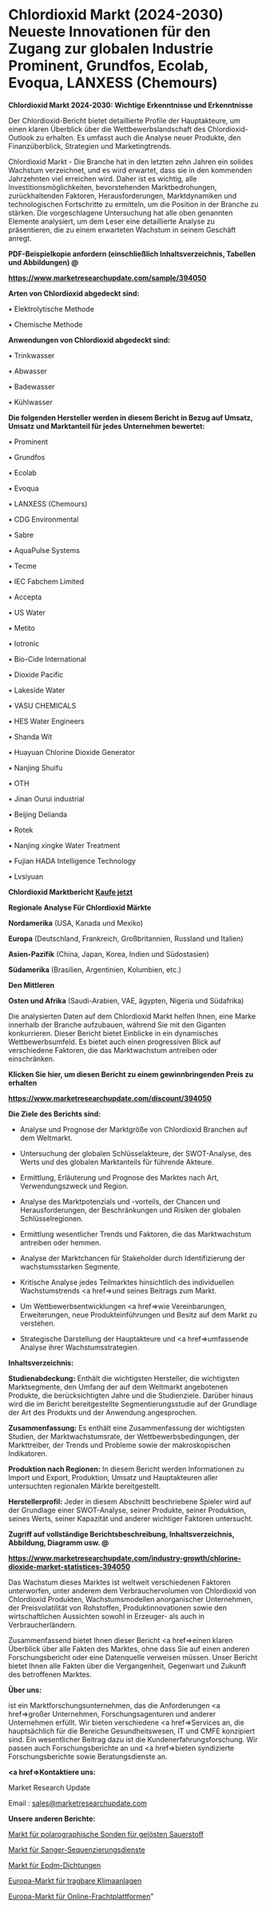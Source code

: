 # Chlordioxid Markt (2024-2030) Neueste Innovationen für den Zugang zur globalen Industrie Prominent, Grundfos, Ecolab, Evoqua, LANXESS (Chemours)

<strong>Chlordioxid Markt 2024-2030: Wichtige Erkenntnisse und Erkenntnisse</strong>

Der Chlordioxid-Bericht bietet detaillierte Profile der Hauptakteure, um einen klaren Überblick über die Wettbewerbslandschaft des Chlordioxid-Outlook zu erhalten. Es umfasst auch die Analyse neuer Produkte, den Finanzüberblick, Strategien und Marketingtrends.

Chlordioxid Markt - Die Branche hat in den letzten zehn Jahren ein solides Wachstum verzeichnet, und es wird erwartet, dass sie in den kommenden Jahrzehnten viel erreichen wird. Daher ist es wichtig, alle Investitionsmöglichkeiten, bevorstehenden Marktbedrohungen, zurückhaltenden Faktoren, Herausforderungen, Marktdynamiken und technologischen Fortschritte zu ermitteln, um die Position in der Branche zu stärken. Die vorgeschlagene Untersuchung hat alle oben genannten Elemente analysiert, um dem Leser eine detaillierte Analyse zu präsentieren, die zu einem erwarteten Wachstum in seinem Geschäft anregt.



<strong><b>PDF-Beispielkopie anfordern (einschließlich Inhaltsverzeichnis, Tabellen und Abbildungen) @ </b></strong>

<strong><a href=https://www.marketresearchupdate.com/sample/394050>

<strong>https://www.marketresearchupdate.com/sample/394050</u></a></strong></strong>



<strong>Arten von Chlordioxid abgedeckt sind:</strong>

• Elektrolytische Methode

• Chemische Methode



<strong>Anwendungen von Chlordioxid abgedeckt sind:</strong>

• Trinkwasser

• Abwasser

• Badewasser

• Kühlwasser



<strong>Die folgenden Hersteller werden in diesem Bericht in Bezug auf Umsatz, Umsatz und Marktanteil für jedes Unternehmen bewertet:</strong>

• Prominent

• Grundfos

• Ecolab

• Evoqua

• LANXESS (Chemours)

• CDG Environmental

• Sabre

• AquaPulse Systems

• Tecme

• IEC Fabchem Limited

• Accepta

• US Water

• Metito

• Iotronic

• Bio-Cide International

• Dioxide Pacific

• Lakeside Water

• VASU CHEMICALS

• HES Water Engineers

• Shanda Wit

• Huayuan Chlorine Dioxide Generator

• Nanjing Shuifu

• OTH

• Jinan Ourui industrial

• Beijing Delianda

• Rotek

• Nanjing xingke Water Treatment

• Fujian HADA Intelligence Technology

• Lvsiyuan



<strong>Chlordioxid Marktbericht <a href=https://www.marketresearchupdate.com/buynow/394050>Kaufe jetzt</a></strong>



<strong>Regionale Analyse Für Chlordioxid Märkte</strong>



<strong>Nordamerika</strong> (USA, Kanada und Mexiko)



<strong>Europa</strong> (Deutschland, Frankreich, Großbritannien, Russland und Italien)



<strong>Asien-Pazifik</strong> (China, Japan, Korea, Indien und Südostasien)



<strong>Südamerika</strong> (Brasilien, Argentinien, Kolumbien, etc.)



<strong>Den Mittleren</strong> 

<strong>Osten und Afrika</strong> (Saudi-Arabien, VAE, ägypten, Nigeria und Südafrika)

Die analysierten Daten auf dem Chlordioxid Markt helfen Ihnen, eine Marke innerhalb der Branche aufzubauen, während Sie mit den Giganten konkurrieren. Dieser Bericht bietet Einblicke in ein dynamisches Wettbewerbsumfeld. Es bietet auch einen progressiven Blick auf verschiedene Faktoren, die das Marktwachstum antreiben oder einschränken.



<strong>Klicken Sie hier, um diesen Bericht zu einem gewinnbringenden Preis zu erhalten
</strong>

<strong><a href=https://www.marketresearchupdate.com/discount/394050>https://www.marketresearchupdate.com/discount/394050</b></u></strong></a>



<strong>Die Ziele des Berichts sind:</strong>

- Analyse und Prognose der Marktgröße von Chlordioxid Branchen auf dem Weltmarkt.

- Untersuchung der globalen Schlüsselakteure, der SWOT-Analyse, des Werts und des globalen Marktanteils für führende Akteure.

- Ermittlung, Erläuterung und Prognose des Marktes nach Art, Verwendungszweck und Region.

- Analyse des Marktpotenzials und -vorteils, der Chancen und Herausforderungen, der Beschränkungen und Risiken der globalen Schlüsselregionen.

- Ermittlung wesentlicher Trends und Faktoren, die das Marktwachstum antreiben oder hemmen.

- Analyse der Marktchancen für Stakeholder durch Identifizierung der wachstumsstarken Segmente.

- Kritische Analyse jedes Teilmarktes hinsichtlich des individuellen Wachstumstrends <a href=>und</a> seines Beitrags zum Markt.

- Um Wettbewerbsentwicklungen <a href=>wie</a> Vereinbarungen, Erweiterungen, neue Produkteinführungen und Besitz auf dem Markt zu verstehen.

- Strategische Darstellung der Hauptakteure und <a href=>umfas</a>sende Analyse ihrer Wachstumsstrategien.



<strong>Inhaltsverzeichnis:</strong>



<strong>Studienabdeckung:</strong> Enthält die wichtigsten Hersteller, die wichtigsten Marktsegmente, den Umfang der auf dem Weltmarkt angebotenen Produkte, die berücksichtigten Jahre und die Studienziele. Darüber hinaus wird die im Bericht bereitgestellte Segmentierungsstudie auf der Grundlage der Art des Produkts und der Anwendung angesprochen.



<strong>Zusammenfassung:</strong> Es enthält eine Zusammenfassung der wichtigsten Studien, der Marktwachstumsrate, der Wettbewerbsbedingungen, der Markttreiber, der Trends und Probleme sowie der makroskopischen Indikatoren.



<strong>Produktion nach Regionen:</strong> In diesem Bericht werden Informationen zu Import und Export, Produktion, Umsatz und Hauptakteuren aller untersuchten regionalen Märkte bereitgestellt.



<strong>Herstellerprofil:</strong> Jeder in diesem Abschnitt beschriebene Spieler wird auf der Grundlage einer SWOT-Analyse, seiner Produkte, seiner Produktion, seines Werts, seiner Kapazität und anderer wichtiger Faktoren untersucht.



<strong><b>Zugriff auf vollständige Berichtsbeschreibung, Inhaltsverzeichnis, Abbildung, Diagramm usw. @ </b></strong>

<strong><a href=https://www.marketresearchupdate.com/industry-growth/chlorine-dioxide-market-statistices-394050>https://www.marketresearchupdate.com/industry-growth/chlorine-dioxide-market-statistices-394050</a></strong>

Das Wachstum dieses Marktes ist weltweit verschiedenen Faktoren unterworfen, unter anderem dem Verbrauchervolumen von Chlordioxid von Chlordioxid Produkten, Wachstumsmodellen anorganischer Unternehmen, der Preisvolatilität von Rohstoffen, Produktinnovationen sowie den wirtschaftlichen Aussichten sowohl in Erzeuger- als auch in Verbraucherländern.

Zusammenfassend bietet Ihnen dieser Bericht <a href=>einen</a> klaren Überblick über alle Fakten des Marktes, ohne dass Sie auf einen anderen Forschungsbericht oder eine Datenquelle verweisen müssen. Unser Bericht bietet Ihnen alle Fakten über die Vergangenheit, Gegenwart und Zukunft des betroffenen Marktes.



<strong>Über uns:</strong>

 ist ein Marktforschungsunternehmen, das die Anforderungen <a href=>großer</a> Unternehmen, Forschungsagenturen und anderer Unternehmen erfüllt. Wir bieten verschiedene <a href=>Services</a> an, die hauptsächlich für die Bereiche Gesundheitswesen, IT und CMFE konzipiert sind. Ein wesentlicher Beitrag dazu ist die Kundenerfahrungsforschung. Wir passen auch Forschungsberichte an und <a href=>bieten</a> syndizierte Forschungsberichte sowie Beratungsdienste an.



<strong><a href=>Kontaktiere uns:</a></strong>

Market Research Update

Email : sales@marketresearchupdate.com



<strong>Unsere anderen Berichte:</strong>

<a href=https://www.linkedin.com/pulse/polarographic-dissolved-oxygen-probes-market-1f>Markt für polarographische Sonden für gelösten Sauerstoff</a>

<a href=https://www.linkedin.com/pulse/sanger-sequencing-service-market-2023-analysis>Markt für Sanger-Sequenzierungsdienste</a>

<a href=https://www.linkedin.com/pulse/epdm-seals-market-research-report-reveals-explosive>Markt für Epdm-Dichtungen</a>

<a href=https://www.linkedin.com/pulse/europe-portable-air-conditioner-market-size-growth-set>Europa-Markt für tragbare Klimaanlagen</a>

<a href=https://www.linkedin.com/pulse/europe-online-freight-platform-market-continues>Europa-Markt für Online-Frachtplattformen</a>"

